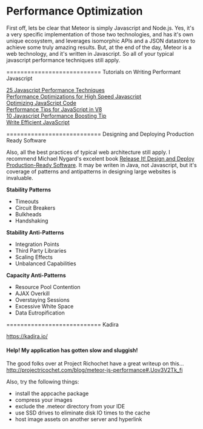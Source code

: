 Performance Optimization  
==============================

First off, lets be clear that Meteor is simply Javascript and Node.js.  Yes, it's a very specific implementation of those two technologies, and has it's own unique ecosystem, and leverages isomorphic APIs and a JSON datastore to achieve some truly amazing results.  But, at the end of the day, Meteor is a web technology, and it's written in Javascript.  So all of your typical javascript performance techniques still apply.  

===========================
Tutorials on Writing Performant Javascript

[25 Javascript Performance Techniques](http://desalasworks.com/article/javascript-performance-techniques/)  
[Performance Optimizations for High Speed Javascript](http://www.webreference.com/programming/javascript/jkm3/index.html)  
[Optimizing JavaScript Code](https://developers.google.com/speed/articles/optimizing-javascript)  
[Performance Tips for JavaScript in V8](http://www.html5rocks.com/en/tutorials/speed/v8/)  
[10 Javascript Performance Boosting Tip](http://jonraasch.com/blog/10-javascript-performance-boosting-tips-from-nicholas-zakas)  
[Write Efficient JavaScript](http://oreilly.com/server-administration/excerpts/even-faster-websites/writing-efficient-javascript.html)  


===========================
Designing and Deploying Production Ready Software  

Also, all the best practices of typical web architecture still apply.  I recommend Michael Nygard's excelent book [Release It!  Design and Deploy Production-Ready Software](http://www.amazon.com/Release-It-Production-Ready-Pragmatic-Programmers/dp/0978739213).  It may be writen in Java, not Javascript, but it's coverage of patterns and antipatterns in designing large websites is invaluable. 

**Stability Patterns**
- Timeouts
- Circuit Breakers
- Bulkheads
- Handshaking

**Stability Anti-Patterns**  
- Integration Points
- Third Party Libraries
- Scaling Effects
- Unbalanced Capabilities

**Capacity Anti-Patterns**  
- Resource Pool Contention
- AJAX Overkill
- Overstaying Sessions
- Excessive White Space
- Data Eutropification

===========================
Kadira


https://kadira.io/


#### Help!  My application has gotten slow and sluggish!  
The good folks over at Project Richochet have a great writeup on this...  
http://projectricochet.com/blog/meteor-js-performance#.Uov3V2Tk_fi  

Also, try the following things:  
- install the appcache package
- compress your images
- exclude the .meteor directory from your IDE
- use SSD drives to eliminate disk IO times to the cache
- host image assets on another server and hyperlink

